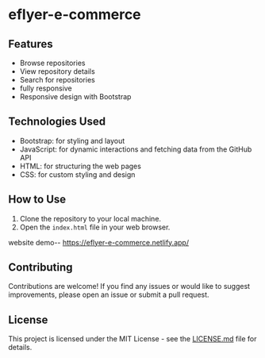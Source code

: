 # eflyer-e-commerce


## Features

- Browse repositories
- View repository details
- Search for repositories
- fully responsive 
- Responsive design with Bootstrap

## Technologies Used

- Bootstrap: for styling and layout
- JavaScript: for dynamic interactions and fetching data from the GitHub API
- HTML: for structuring the web pages
- CSS: for custom styling and design

## How to Use

1. Clone the repository to your local machine.
2. Open the `index.html` file in your web browser.

website demo-- https://eflyer-e-commerce.netlify.app/

## Contributing

Contributions are welcome! If you find any issues or would like to suggest improvements, please open an issue or submit a pull request.

## License

This project is licensed under the MIT License - see the [LICENSE.md](LICENSE.md) file for details.
